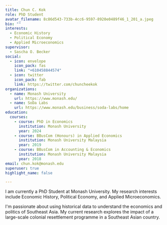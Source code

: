 ```yaml
---
title: Chun C. Kok
role: PhD Student
avatar_filename: 8c86d543-733b-4cc6-9597-8920e0489f46_1_201_a.jpeg
bio: ""
interests:
  - Economic History
  - Political Economy
  - Applied Microeconomics
supervisor:
  - Sascha O. Becker
social:
  - icon: envelope
    icon_pack: fas
    link: "+610458844574"
  - icon: twitter
    icon_pack: fab
    link: https://twitter.com/chuncheekok
organizations:
  - name: Monash University
    url: https://www.monash.edu/
  - name: SoDa Labs
    url: https://www.monash.edu/business/soda-labs/home
education:
  courses:
    - course: PhD in Economics
      institution: Monash University
      year: 2024
    - course: BBusCom (Honours) in Applied Economics
      institution: Monash University Malaysia
      year: 2019
    - course: BBusCom in Accounting & Economics
      institution: Monash University Malaysia
      year: 2018
email: chun.kok@monash.edu
superuser: true
highlight_name: false

---
```

I am currently a PhD Student at Monash University. My research interests include Economic History, Political Economy, and Applied Microeconomics.

I'm passionate about using historical data to understand the economics and politics of Southeast Asia. My current research explores the impact of a large-scale colonial resettlement programme in a Southeast Asian country.

